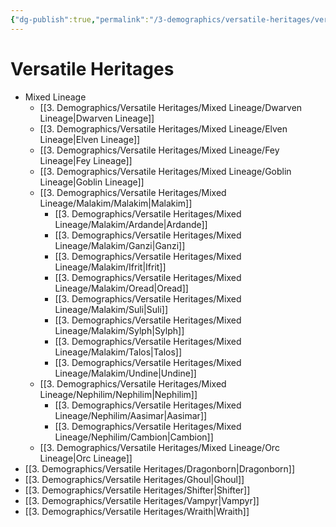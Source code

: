 ```yaml
---
{"dg-publish":true,"permalink":"/3-demographics/versatile-heritages/versatile-heritages/","noteIcon":""}
---
```


# Versatile Heritages

- Mixed Lineage
	- [[3. Demographics/Versatile Heritages/Mixed Lineage/Dwarven Lineage\|Dwarven Lineage]] 
	- [[3. Demographics/Versatile Heritages/Mixed Lineage/Elven Lineage\|Elven Lineage]] 
	- [[3. Demographics/Versatile Heritages/Mixed Lineage/Fey Lineage\|Fey Lineage]] 
	- [[3. Demographics/Versatile Heritages/Mixed Lineage/Goblin Lineage\|Goblin Lineage]] 
	- [[3. Demographics/Versatile Heritages/Mixed Lineage/Malakim/Malakim\|Malakim]] 
		- [[3. Demographics/Versatile Heritages/Mixed Lineage/Malakim/Ardande\|Ardande]] 
		- [[3. Demographics/Versatile Heritages/Mixed Lineage/Malakim/Ganzi\|Ganzi]] 
		- [[3. Demographics/Versatile Heritages/Mixed Lineage/Malakim/Ifrit\|Ifrit]] 
		- [[3. Demographics/Versatile Heritages/Mixed Lineage/Malakim/Oread\|Oread]] 
		- [[3. Demographics/Versatile Heritages/Mixed Lineage/Malakim/Suli\|Suli]] 
		- [[3. Demographics/Versatile Heritages/Mixed Lineage/Malakim/Sylph\|Sylph]] 
		- [[3. Demographics/Versatile Heritages/Mixed Lineage/Malakim/Talos\|Talos]] 
		- [[3. Demographics/Versatile Heritages/Mixed Lineage/Malakim/Undine\|Undine]] 
	- [[3. Demographics/Versatile Heritages/Mixed Lineage/Nephilim/Nephilim\|Nephilim]] 
		- [[3. Demographics/Versatile Heritages/Mixed Lineage/Nephilim/Aasimar\|Aasimar]] 
		- [[3. Demographics/Versatile Heritages/Mixed Lineage/Nephilim/Cambion\|Cambion]] 
	- [[3. Demographics/Versatile Heritages/Mixed Lineage/Orc Lineage\|Orc Lineage]] 
- [[3. Demographics/Versatile Heritages/Dragonborn\|Dragonborn]] 
- [[3. Demographics/Versatile Heritages/Ghoul\|Ghoul]] 
- [[3. Demographics/Versatile Heritages/Shifter\|Shifter]] 
- [[3. Demographics/Versatile Heritages/Vampyr\|Vampyr]] 
- [[3. Demographics/Versatile Heritages/Wraith\|Wraith]] 